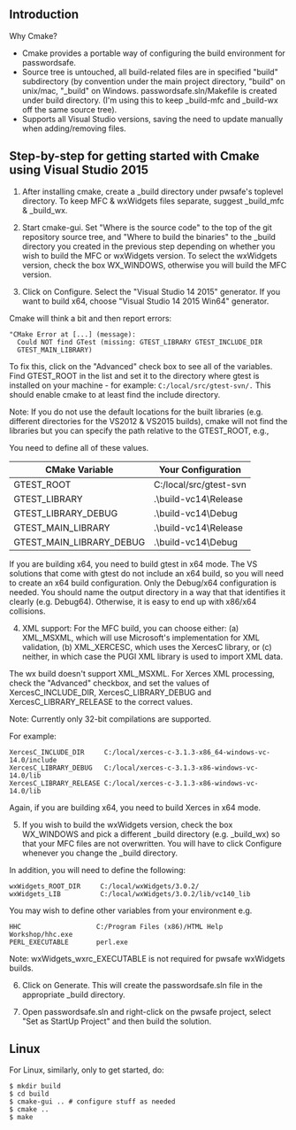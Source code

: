 ## Introduction
Why Cmake?

- Cmake provides a portable way of configuring the build environment
  for passwordsafe.
- Source tree is untouched, all build-related files are in specified
  "build" subdirectory (by convention under the main project
  directory, "build" on unix/mac, "_build" on Windows.
  passwordsafe.sln/Makefile is created under build directory.
  (I'm using this to keep _build-mfc and _build-wx off the same source tree).
- Supports all Visual Studio versions, saving the need to update
  manually when adding/removing files.


## Step-by-step for getting started with Cmake using Visual Studio 2015
1. After installing cmake, create a _build directory under pwsafe's
toplevel directory. To keep MFC & wxWidgets files separate, suggest
_build_mfc & _build_wx.

2. Start cmake-gui. Set "Where is the source code" to the top of the
git repository source tree, and "Where to build the binaries" to the
_build directory you created in the previous step depending on whether
you wish to build the MFC or wxWidgets version. To select the
wxWidgets version, check the box WX_WINDOWS, otherwise you will build the
MFC version.

3. Click on Configure. Select the "Visual Studio 14 2015" generator. 
If you want to build x64, choose "Visual Studio 14 2015 Win64" generator. 

Cmake will think a bit and then report errors:
  ```
  "CMake Error at [...] (message):
    Could NOT find GTest (missing: GTEST_LIBRARY GTEST_INCLUDE_DIR
    GTEST_MAIN_LIBRARY)
  ```

To fix this, click on the "Advanced" check box to see all of the variables.
Find GTEST_ROOT in the list and set it to the directory where
gtest is installed on your machine - for example: `C:/local/src/gtest-svn/.`
This should enable cmake to at least find the include directory.

Note: If you do not use the default locations for the built libraries
(e.g. different directories for the VS2012 & VS2015 builds), cmake will
not find the libraries but you can specify the path relative to the
GTEST_ROOT, e.g.,

You need to define all of these values.

|CMake Variable           |Your Configuration     |
|-------------------------|-----------------------|
|GTEST_ROOT               |C:/local/src/gtest-svn |
|GTEST_LIBRARY            |.\build-vc14\Release   |
|GTEST_LIBRARY_DEBUG      |.\build-vc14\Debug     |
|GTEST_MAIN_LIBRARY       |.\build-vc14\Release   |
|GTEST_MAIN_LIBRARY_DEBUG |.\build-vc14\Debug     |

If you are building x64, you need to build gtest in x64 mode. The VS
solutions that come with gtest do not include an x64 build, so you 
will need to create an x64 build configuration. Only the Debug/x64
configuration is needed. You should name the output directory in 
a way that that identifies it clearly (e.g. Debug64). Otherwise,
it is easy to end up with x86/x64 collisions. 

4. XML support: For the MFC build, you can choose either: (a)
XML_MSXML, which will use Microsoft's implementation for XML
validation, (b) XML_XERCESC, which uses the XercesC library, or (c)
neither, in which case the PUGI XML library is used to import
XML data.

The wx build doesn't support XML_MSXML.
For Xerces XML processing, check the "Advanced" checkbox, and set the
values of XercesC_INCLUDE_DIR, XercesC_LIBRARY_DEBUG and
XercesC_LIBRARY_RELEASE to the correct values.

Note: Currently only 32-bit compilations are supported.

For example:
```
XercesC_INCLUDE_DIR     C:/local/xerces-c-3.1.3-x86_64-windows-vc-14.0/include
XercesC_LIBRARY_DEBUG   C:/local/xerces-c-3.1.3-x86-windows-vc-14.0/lib
XercesC_LIBRARY_RELEASE C:/local/xerces-c-3.1.3-x86-windows-vc-14.0/lib
```

Again, if you are building x64, you need to build Xerces in x64 mode.

5. If you wish to build the wxWidgets version, check the box WX_WINDOWS and
pick a different _build directory (e.g. _build_wx) so that your MFC files are
not overwritten.  You will have to click Configure whenever you change the _build
directory.

In addition, you will need to define the following:
```
wxWidgets_ROOT_DIR     C:/local/wxWidgets/3.0.2/
wxWidgets_LIB          C:/local/wxWidgets/3.0.2/lib/vc140_lib
```

You may wish to define other variables from your environment e.g.
```
HHC                   C:/Program Files (x86)/HTML Help Workshop/hhc.exe
PERL_EXECUTABLE       perl.exe
```

Note: wxWidgets_wxrc_EXECUTABLE is not required for pwsafe wxWidgets builds.

6. Click on Generate. This will create the passwordsafe.sln file in the appropriate
_build directory.

7. Open passwordsafe.sln and right-click on the pwsafe project, select
"Set as StartUp Project" and then build the solution.

## Linux
For Linux, similarly, only to get started, do:
```
$ mkdir build
$ cd build
$ cmake-gui .. # configure stuff as needed
$ cmake ..
$ make
```

